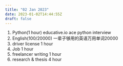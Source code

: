 ```yaml
---
title: "02 Jan 2023"
date: 2023-01-02T14:44:55Z
draft: false
---
```


1. Python(1 hour) educative.io ace python interview
2. English(100/20000) 一辈子够用的英语万用单词20000 
3. driver license 1 hour
4. Job 1 hour
5. freelancer writing 1 hour
6. research & thesis 4 hour